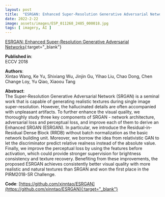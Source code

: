 ```yaml
---
layout: post
title:  "ESRGAN: Enhanced Super-Resolution Generative Adversarial Networks"
date: 2022-2-22
image: assets/images/ESP_011268_2485_000018.jpg
tags: [ imagery, AI ]
---
```


[ESRGAN: Enhanced Super-Resolution Generative Adversarial Networks](https://arxiv.org/pdf/1809.00219.pdf){:target="_blank"}  

**Published in**:   
ECCV 2018

**Authors**:   
Xintao Wang, Ke Yu, Shixiang Wu, Jinjin Gu, Yihao Liu, Chao Dong, Chen Change Loy, Yu Qiao, Xiaoou Tang

**Abstract**:   
The Super-Resolution Generative Adversarial Network (SRGAN) is a seminal work that is capable of generating realistic textures during single image super-resolution. However, the hallucinated details are often accompanied with unpleasant artifacts. To further enhance the visual quality, we thoroughly study three key components of SRGAN - network architecture, adversarial loss and perceptual loss, and improve each of them to derive an Enhanced SRGAN (ESRGAN). In particular, we introduce the Residual-in-Residual Dense Block (RRDB) without batch normalization as the basic network building unit. Moreover, we borrow the idea from relativistic GAN to let the discriminator predict relative realness instead of the absolute value. Finally, we improve the perceptual loss by using the features before activation, which could provide stronger supervision for brightness consistency and texture recovery. Benefiting from these improvements, the proposed ESRGAN achieves consistently better visual quality with more realistic and natural textures than SRGAN and won the first place in the PIRM2018-SR Challenge.  

**Code**:
[https://github.com/xinntao/ESRGAN](https://github.com/xinntao/ESRGAN){:target="_blank"}